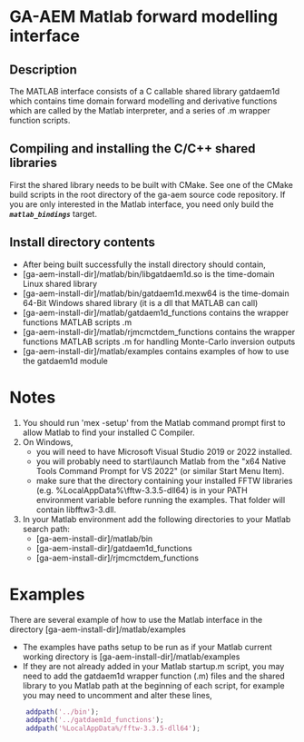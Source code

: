 # GA-AEM Matlab forward modelling interface

## Description
The MATLAB interface consists of a C callable shared library gatdaem1d which contains time domain forward modelling and derivative functions which are called by the Matlab interpreter, and a series of .m wrapper function scripts.

## Compiling and installing the C/C++ shared libraries
First the shared library needs to be built with CMake.  See one of the CMake build scripts in the root directory of the ga-aem source code repository.  If you are only interested in the Matlab interface, you need only build the ***`matlab_bindings`*** target.

## Install directory contents
- After being built successfully the install directory should contain,
- [ga-aem-install-dir]/matlab/bin/libgatdaem1d.so is the time-domain Linux shared library
- [ga-aem-install-dir]/matlab/bin/gatdaem1d.mexw64 is the time-domain 64-Bit Windows shared library (it is a dll that MATLAB can call)
- [ga-aem-install-dir]/matlab/gatdaem1d_functions contains the wrapper functions MATLAB scripts .m
- [ga-aem-install-dir]/matlab/rjmcmctdem_functions contains the wrapper functions MATLAB scripts .m for handling Monte-Carlo inversion outputs
- [ga-aem-install-dir]/matlab/examples contains examples of how to use the gatdaem1d module

# Notes
1. You should run 'mex -setup' from the Matlab command prompt first to allow Matlab to find your installed C Compiler.
2. On Windows,
	- you will need to have Microsoft Visual Studio 2019 or 2022 installed.
	- you will probably need to start\launch Matlab from the "x64 Native Tools Command Prompt for VS 2022" (or similar Start Menu Item).
	- make sure that the directory containing your installed FFTW libraries (e.g. %LocalAppData%\fftw-3.3.5-dll64) is in your PATH environment variable before running the examples.  That folder will contain libfftw3-3.dll.
3. In your Matlab environment add the following directories to your Matlab search path:
	- [ga-aem-install-dir]/matlab/bin
	- [ga-aem-install-dir]/gatdaem1d_functions
	- [ga-aem-install-dir]/rjmcmctdem_functions

# Examples
There are several example of how to use the Matlab interface in the directory [ga-aem-install-dir]/matlab/examples
- The examples have paths setup to be run as if your Matlab current working directory is [ga-aem-install-dir]/matlab/examples
- If they are not already added in your Matlab startup.m script, you may need to add the gatdaem1d wrapper function (.m) files and the shared library to you Matlab path at the beginning of each script, for example you may need to uncomment and alter these lines,
```matlab
	addpath('../bin');
	addpath('../gatdaem1d_functions');
	addpath('%LocalAppData%/fftw-3.3.5-dll64');
```